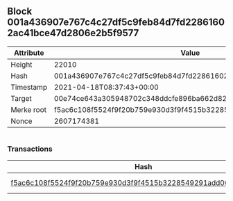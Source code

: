 ## Block 001a436907e767c4c27df5c9feb84d7fd22861602ac41bce47d2806e2b5f9577

Attribute | Value
--- | ---
Height | 22010
Hash | 001a436907e767c4c27df5c9feb84d7fd22861602ac41bce47d2806e2b5f9577
Timestamp | 2021-04-18T08:37:43+00:00
Target | 00e74ce643a305948702c348ddcfe896ba662d82c1a228faf4ad12250f07334e
Merke root | f5ac6c108f5524f9f20b759e930d3f9f4515b3228549291add00f26af3c6600f
Nonce | 2607174381

```

```

### Transactions

Hash | Amount
--- | ---
[f5ac6c108f5524f9f20b759e930d3f9f4515b3228549291add00f26af3c6600f](f5ac6c108f5524f9f20b759e930d3f9f4515b3228549291add00f26af3c6600f.md) | 10.00000000 SKEPTI 
